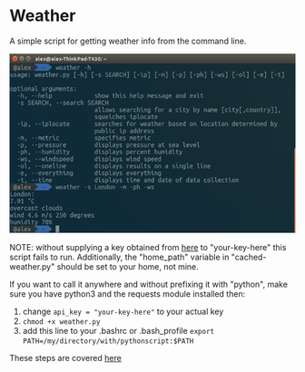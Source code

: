 # Weather

A simple script for getting weather info from the command line.

![action shot](weather-example.png "shot of usage")

NOTE: without supplying a key obtained from [here](https://openweathermap.org/appid) to "your-key-here" this script fails to run. Additionally, the "home_path" variable in "cached-weather.py" should be set to your home, not mine.

If you want to call it anywhere and without prefixing it with "python", make sure you have python3 and the requests module installed then:

1. change `api_key = "your-key-here"` to your actual key
1. `chmod +x weather.py`
2. add this line to your .bashrc or .bash_profile
	`export PATH=/my/directory/with/pythonscript:$PATH`

These steps are covered [here](https://stackoverflow.com/questions/15587877/run-a-python-script-in-terminal-without-the-python-command)

